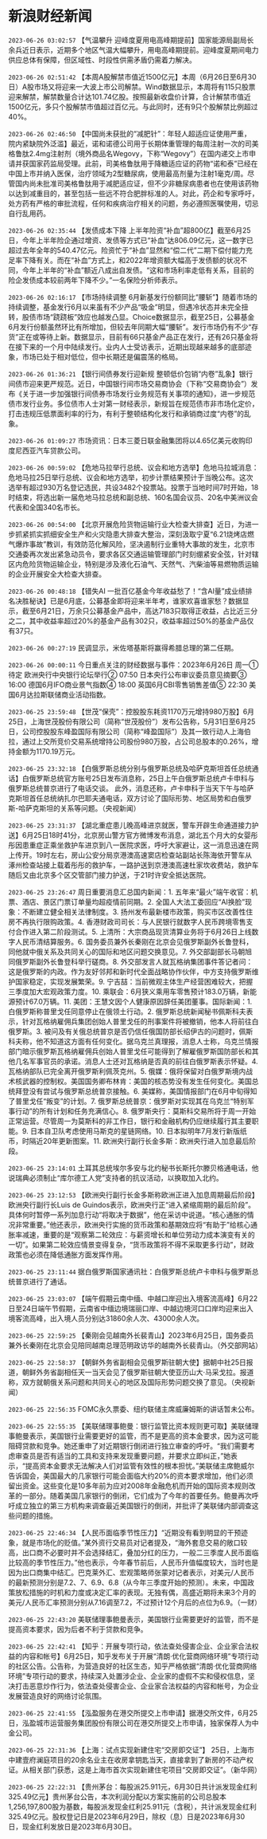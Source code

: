 # 新浪财经新闻
`2023-06-26 03:02:57` 【气温攀升 迎峰度夏用电高峰期提前】国家能源局副局长余兵近日表示，近期多个地区气温大幅攀升，用电高峰期提前。迎峰度夏期间电力供应总体有保障，但区域性、时段性供需矛盾仍需着力解决。

`2023-06-26 02:51:42` 【本周A股解禁市值近1500亿元】本周（6月26日至6月30日）A股市场又将迎来一大波上市公司解禁。Wind数据显示，本周将有115只股票迎来解禁，解禁数量合计达101.74亿股。按照最新收盘价计算，合计解禁市值近1500亿元，多只个股解禁市值超过百亿元。与此同时，还有9只个股解禁比例超过40%。

`2023-06-26 02:46:50` 【中国尚未获批的“减肥针”：年轻人超适应证使用严重， 院内紧缺院外泛滥】最近，诺和诺德公司用于长期体重管理的每周注射一次的司美格鲁肽2.4mg注射剂（境外商品名Wegovy，下称“Wegovy”）在国内递交上市申请并获国家药监局受理。此前，司美格鲁肽用于降糖适应证的药物“诺和泰”已经在中国上市并纳入医保，治疗领域为2型糖尿病，使用最高剂量为注射1毫克/周。尽管国内尚未批准司美格鲁肽用于减肥适应证，但不少非糖尿病患者也在使用该药物以达到减重目的，甚至包括一些远不符合肥胖标准的人。对此，药企和专家呼吁，处方药有严格的审批流程，任何和疾病治疗相关的问题，务必遵照医嘱使用，切忌自行乱用药。

`2023-06-26 02:35:44` 【发债成本下降 上半年险资“补血”超800亿】截至6月25日，今年上半年险企通过增资、发债等方式已“补血”达806.09亿元，这一数字已超过去年全年的540.47亿元。险资忙于“补血”显然和“偿二代”二期下偿付能力充足率下降有关。而在“补血”方式上，和2022年增资额大幅高于发债额的状况不同，今年上半年的“补血”额近八成出自发债。“这和市场利率走低有关系，目前的险企发债成本较前两年下降不少。”一名保险分析师表示。

`2023-06-26 02:16:17` 【市场持续调整 6月新基发行份额同比“腰斩”】随着市场的持续调整，基金发行6月以来虽有不少产品“吸金”明显，但遇冷状态并未完全扭转，股债市场“跷跷板”效应也越发凸显。Choice数据显示，截至25日，公募基金6月发行份额虽然环比有所增加，但较去年同期大幅“腰斩”。发行市场仍有不少“存货”正在或等待上新。数据显示，目前有66只基金产品正在发行，还有26只基金将在接下来的一个月中陆续发行。业内人士受访表示，近期出现越来越多的底部迹象，市场已处于相对低位，但中长期还是偏震荡的格局。

`2023-06-26 01:36:21` 【银行间债券发行迎新规 整顿低价包销“内卷”乱象】银行间债市迎来更严规范。近日，中国银行间市场交易商协会（下称“交易商协会”）发布《关于进一步加强银行间债券市场发行业务规范有关事项的通知》，进一步规范债市发行业务。多位债市人士对第一财经表示，新规旨在规范债市非市场化定价，打击违规压低票面利率的行为，有利于整顿结构化发行和承销商过度“内卷”的乱象。

`2023-06-26 01:09:27` 市场资讯：日本三菱日联金融集团将以4.65亿美元收购印度尼西亚汽车贷款公司。

`2023-06-26 00:59:02` 【危地马拉举行总统、议会和地方选举】危地马拉城消息：危地马拉25日举行总统、议会和地方选举，初步计票结果预计于当晚公布。这次选举有超过930万名登记选民，共设3482个投票站。投票于当地时间7时开始，18时结束，将选出新一届危地马拉总统和副总统、160名国会议员、20名中美洲议会代表和全国340名市长。

`2023-06-26 00:54:00` 【北京开展危险货物运输行业大检查大排查】近日，为进一步抓紧抓实抓细安全生产和火灾隐患大排查大整治，深刻汲取宁夏“6.21烧烤店燃气爆炸事故”教训，有效防范化解风险，坚决遏制行业重特大事故的发生，北京市交通委再次发出紧急动员令，要求各区交通运输管理部门时刻绷紧安全弦，针对辖区内危险货物运输企业，特别是涉及液化石油气、天然气、汽柴油等易燃物质运输的企业开展安全大检查大排查。

`2023-06-26 00:48:18` 【错失AI 一批百亿基金今年收益愁了！“含AI量”成业绩排名决胜秘诀】已是6月底，公募基金即将迎来半年考，谁家欢喜谁家愁？数据显示，截至6月21日，万余只公募基金产品中，高达7183只取得正收益，占比近三分之二，其中收益率超过20%的基金产品有302只，收益率超过50%的基金产品仅有37只。

`2023-06-26 00:27:19` 民调显示，米佐塔基斯将赢得希腊总理的第二任期。

`2023-06-26 00:00:11` 今日重点关注的财经数据与事件：2023年6月26日 周一① 待定 欧洲央行中央银行论坛举行② 07:50 日本央行公布审议委员意见摘要③ 16:00 德国6月IFO商业景气指数④ 18:00 英国6月CBI零售销售差值⑤ 22:30 美国6月达拉斯联储商业活动指数。

`2023-06-25 23:59:48` 【世茂“保壳”：控股股东耗资1170万元增持980万股】6月25日，上海世茂股份有限公司（简称“世茂股份”）发布公告称，5月31日至6月25日，公司控股股东峰盈国际有限公司（简称“峰盈国际”）及其一致行动人上海伯拉，通过上交所竞价交易系统增持公司股份980万股，占公司总股本的0.26%，增持金额为1170.19万元。

`2023-06-25 23:32:18` 【白俄罗斯总统分别与俄罗斯总统及哈萨克斯坦首任总统通话】白俄罗斯总统官方账号25日发布消息称，25日上午白俄罗斯总统卢卡申科与俄罗斯总统普京进行了电话交谈。 此外，消息还称，卢卡申科于当天下午与哈萨克斯坦首任总统纳扎尔巴耶夫通电话，双方讨论了国际形势、地区局势和白俄罗斯-哈萨克斯坦的关系等问题。（央视新闻）

`2023-06-25 23:31:37` 【湖北重症患儿晚高峰进京就医，警车开辟生命通道接力护送】6月25日18时41分，北京房山警方官方微博发布消息，湖北五个月大的女婴彤彤因患重症正乘坐救护车进京到八一医院求医，呼吁大家避让，这一消息迅速在网上传开。19时左右，房山公安分局京港澳高速窦店检查站副站长陈海依开警车从涿州检查站接上载着彤彤的救护车，一路护送到京港澳高速杜家坎收费站，救护车随后又由北京多个区交管部门接力护送，于21时许安全抵达医院。

`2023-06-25 23:26:47` 周日重要消息汇总国内新闻：1. 五年来“最火”端午收官：机票、酒店、景区门票订单量均超疫情前同期。2. 全国人大法工委回应“AI换脸”现象：不断建立健全相关法律制度。3. 扬州发布最新楼市政策，购买市区改善性住房不再执行限购政策。4. 香港财政司司长：与人民银行就数字人民币跨境零售支付合作进入第二阶段测试。5. 上清所：大宗商品现货清算业务将于6月26日上线数字人民币清结算服务。6. 国务委员兼外长秦刚在北京会见俄罗斯副外长鲁登科，同他就中俄关系及共同关心的国际和地区问题交换意见。7. 外交部副部长马朝旭同俄罗斯副外长鲁登科举行磋商。8. 外交部发言人就瓦格纳集团事件答记者问：这是俄罗斯的内政。作为友好邻邦和新时代全面战略协作伙伴，中方支持俄罗斯维护国家稳定，实现发展繁荣。9. 宁吉喆：当前微观主体生产经营困难较大，把握三季度加大宏观政策力度。10. 乘联会：6月狭义乘用车零售预计183.0万辆，新能源预计67.0万辆。11. 美团：王慧文因个人健康原因辞任美团董事。国际新闻：1. 白俄罗斯称普里戈任同意停止在俄领土行动。2. 俄罗斯总统新闻秘书佩斯科夫表示，针对瓦格纳雇佣兵集团创始人普里戈任的刑事案件将被撤销，他本人将前往白俄罗斯。3. 被问及有关俄总统普京是否仍信任俄国防部长绍伊古的问题时，佩斯科夫称，他不知道这方面有任何变化。据乌克兰真理报，消息人士称，乌克兰情报部门暗示俄罗斯瓦格纳雇佣兵创始人普里戈任可能得到了解雇俄罗斯国防部长和其他几名军事官员的承诺。消息人士还对瓦格纳是否真的前往白俄罗斯表示怀疑。4. 瓦格纳部队已完全离开俄罗斯利佩茨克州。5. 俄媒：俄将保留对白俄罗斯境内战术核武器的控制权。美国国务卿布林肯：美国的核态势没有发生任何变化。美国总统拜登没有尝试与俄罗斯总统普京接触。6. 美媒称，美国情报部门在6月中旬得知了普里戈任“叛变”的计划。7. 俄罗斯总统普京：俄罗斯对实现其在乌克兰“特别军事行动”的所有计划和任务充满信心。8. 俄罗斯央行：莫斯科交易所将于周一开始正常运营。尽管周一为莫斯科的非工作日，银行和金融机构仍应继续履行其主要职能。9. 日本自卫队考虑使用马斯克的星链网络。10. 日本拟明年7月发行新版纸币，时隔近20年更新图案。11. 欧洲央行副行长金多斯：欧洲央行进入加息最后阶段。

`2023-06-25 23:14:01` 土耳其总统埃尔多安与北约秘书长斯托尔滕贝格通电话，他说瑞典必须制止“库尔德工人党”支持者的抗议活动，以换取加入北约。

`2023-06-25 23:12:53` 【欧洲央行副行长金多斯称欧洲正进入加息周期最后阶段】欧洲央行副行长Luis de Guindos表示，欧洲央行正“进入紧缩周期的最后阶段”。具体何时暂停一系列加息行动“将取决于数据”，他在采访中说道。“核心通胀的情况非常重要。”他还表示，欧洲央行实施的货币政策和基期效应将“有助于”给核心通胀率减速，重要的是“观察第二轮效应：与薪资增长和单位劳动力成本演变有关的一切”。如果第二轮效应情景变得复杂，“货币政策将不得不采取更多行动”，财政政策也必须在降低通胀方面发挥作用。

`2023-06-25 23:11:44` 据白俄罗斯国家通讯社：白俄罗斯总统卢卡申科与俄罗斯总统普京进行了通话。

`2023-06-25 23:03:07` 【端午假期云南中缅、中越口岸迎出入境客流高峰】6月22日至24日端午节假期，云南省中缅边境瑞丽口岸、中越边境河口口岸均迎来出入境客流高峰，出入境人员分别达31860余人次、43000余人次。

`2023-06-25 22:59:25` 【秦刚会见越南外长裴青山】2023年6月25日，国务委员兼外长秦刚在北京会见陪同越南总理范明政访华的越南外长裴青山。（外交部网站）

`2023-06-25 22:58:37` 【朝鲜外务省副相会见俄罗斯驻朝大使】据朝中社25日报道，朝鲜外务省副相任天一当天会见了俄罗斯驻朝大使亚历山大·马采戈拉。报道称，双方就朝俄关系问题和共同关心的地区及国际形势问题交换了意见。（央视新闻）

`2023-06-25 22:56:35` FOMC永久票委、纽约联储主席威廉姆斯的讲话暂未公布。

`2023-06-25 22:55:35` 【美联储理事鲍曼：银行监管比资本规则更可取】美联储理事鲍曼表示，美国银行业需要更好的监管，而不是更高的资本金要求，因为这可能阻碍贷款和竞争。她还重申了对近期银行倒闭进行独立审查的呼吁。“我们需要考虑审查员是否有适当的工具和支持来发现重要问题，并要求立即纠正，”她表示，“提高资本金要求无法解决人们对监管有效性的根本担忧。”美联储主席鲍威尔告诉国会，美国最大的几家银行可能会面临大约20%的资本要求增加，他们必须留出资金。这些变化是10多年前为应对2008年金融危机而开始的国际资本规则改革的一部分。随着美国几家银行的倒闭，它们成为了今年的首要任务。鲍曼再次呼吁成立独立的第三方机构来调查最近美国银行的倒闭，并批评了美联储内部调查这些问题的措施。

`2023-06-25 22:46:34` 【人民币面临季节性压力】“近期没有看到明显的干预迹象，就是市场化的贬值。”某外资行交易员对记者提及，“海外套息交易的敞口较高，出口商不必要时并不会选择结汇，叠加分红的压力，一般二三季度人民币面临比较高的季节性压力。”他也表示，今年春节前后，人民币升值幅度较大，当时也是因为出口商集中结汇。巴克莱外汇、宏观策略师张蒙对记者表示，对美元/人民币的最新预测分别是7.2、7、6.9、6.8（从今年三季度开始的预测）。未来，中国政策放松措施的时机和力度或决定汇率的表现。无独有偶，高盛近期将未来3个月的美元/人民币汇率预测分别从7.16调至7.2，不过预计12个月后的点位为6.9。（一财）

`2023-06-25 22:43:20` 美联储理事鲍曼表示，美国银行业需要更好的监管，而不是提高资本要求，因为后者不利于贷款和竞争。

`2023-06-25 22:42:41` 【知乎：开展专项行动，依法查处侵害企业、企业家合法权益的内容和帐号】6月25日，知乎发布关于开展“清朗·优化营商网络环境”专项行动的社区公告。公告称，为营造良好的社区生态，知乎严格依据“清朗·优化营商网络环境”专项行动的要求，持续深入处置涉企业、企业家的虚假不实和侵权信息，坚决打击恶意炒作行为，依法查处侵害企业、企业家合法权益的内容和帐号，为企业发展营造良好的网络讨论氛围。

`2023-06-25 22:41:55` 【泓盈服务在港交所提交上市申请】据港交所文件，6月25日，泓盈城市运营服务集团股份有限公司在港交所提交上市申请，独家保荐人为中金公司。

`2023-06-25 22:31:36` 【上海：试点实现新建住宅“交房即交证”】 25日，上海市中建壹府澜庭项目的20余名业主在收房拿钥匙当天，直接拿到了新房的不动产权证。从相关部门获悉，这是上海市首次实现新建住宅项目“交房即交证”。（新华网）

`2023-06-25 22:22:31` 【贵州茅台：每股派25.911元，6月30日共计派发现金红利325.49亿元】贵州茅台公告，本次利润分配以方案实施前的公司总股本1,256,197,800股为基数，每股派发现金红利25.911元（含税），共计派发现金红利325.49亿元。股权登记日是2023年6月29日，除权（息）日是2023年6月30日，现金红利发放日是2023年6月30日。

